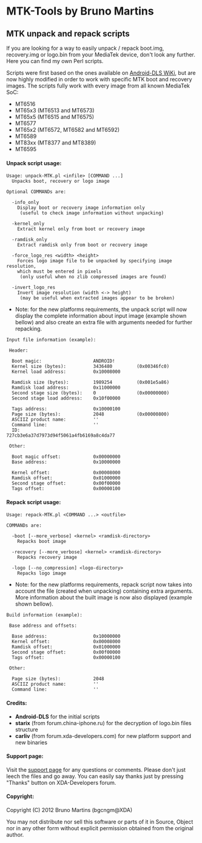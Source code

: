 # MTK-Tools by Bruno Martins
## MTK unpack and repack scripts

If you are looking for a way to easily unpack / repack boot.img, recovery.img or logo.bin from your MediaTek device, don't look any further. Here you can find my own Perl scripts.

Scripts were first based on the ones available on [Android-DLS WiKi](http://android-dls.com/wiki/index.php?title=HOWTO:_Unpack%2C_Edit%2C_and_Re-Pack_Boot_Images), but are now highly modified in order to work with specific MTK boot and recovery images. The scripts fully work with every image from all known MediaTek SoC:
- MT6516
- MT65x3 (MT6513 and MT6573)
- MT65x5 (MT6515 and MT6575)
- MT6577
- MT65x2 (MT6572, MT6582 and MT6592)
- MT6589
- MT83xx (MT8377 and MT8389)
- MT6595

#### Unpack script usage:

	Usage: unpack-MTK.pl <infile> [COMMAND ...]
	  Unpacks boot, recovery or logo image
	
	Optional COMMANDs are:
	
	  -info_only
	    Display boot or recovery image information only
	     (useful to check image information without unpacking)
	
	  -kernel_only
	    Extract kernel only from boot or recovery image
	
	  -ramdisk_only
	    Extract ramdisk only from boot or recovery image
	
	  -force_logo_res <width> <height>
	    Forces logo image file to be unpacked by specifying image resolution,
	    which must be entered in pixels
	     (only useful when no zlib compressed images are found)
	
	  -invert_logo_res
	    Invert image resolution (width <-> height)
	     (may be useful when extracted images appear to be broken)

- Note: for the new platforms requirements, the unpack script will now display the complete information about input image (example shown bellow) and also create an extra file with arguments needed for further repacking.
```
Input file information (example):

 Header:

  Boot magic:                   ANDROID!
  Kernel size (bytes):          3436480         (0x00346fc0)
  Kernel load address:          0x10008000

  Ramdisk size (bytes):         1989254         (0x001e5a86)
  Ramdisk load address:         0x11000000
  Second stage size (bytes):    0               (0x00000000)
  Second stage load address:    0x10f00000

  Tags address:                 0x10000100
  Page size (bytes):            2048            (0x00000800)
  ASCIIZ product name:          ''
  Command line:                 ''
  ID:                           727cb3e6a37d7973d94f5061a4fb6169a8c4da77

 Other:

  Boot magic offset:            0x00000000
  Base address:                 0x10000000

  Kernel offset:                0x00008000
  Ramdisk offset:               0x01000000
  Second stage offset:          0x00f00000
  Tags offset:                  0x00000100
```

#### Repack script usage:

	Usage: repack-MTK.pl <COMMAND ...> <outfile>
	
	COMMANDs are:
	
	  -boot [--more_verbose] <kernel> <ramdisk-directory>
	    Repacks boot image
	
	  -recovery [--more_verbose] <kernel> <ramdisk-directory>
	    Repacks recovery image
	
	  -logo [--no_compression] <logo-directory>
	    Repacks logo image

- Note: for the new platforms requirements, repack script now takes into account the file (created when unpacking) containing extra arguments. More information about the built image is now also displayed (example shown bellow).
```
Build information (example):

 Base address and offsets:

  Base address:                 0x10000000
  Kernel offset:                0x00008000
  Ramdisk offset:               0x01000000
  Second stage offset:          0x00f00000
  Tags offset:                  0x00000100

 Other:

  Page size (bytes):            2048
  ASCIIZ product name:          ''
  Command line:                 ''
```

#### Credits:

- **Android-DLS** for the initial scripts
- **starix** (from forum.china-iphone.ru) for the decryption of logo.bin files structure
- **carliv** (from forum.xda-developers.com) for new platform support and new binaries

#### Support page:

Visit the [support page](http://forum.xda-developers.com/showthread.php?t=1587411) for any questions or comments. Please don't just leech the files and go away. You can easily say thanks just by pressing "Thanks" button on XDA-Developers forum.

#### Copyright:

Copyright (C) 2012 Bruno Martins (bgcngm@XDA)

You may not distribute nor sell this software or parts of it in Source, Object nor in any other form without explicit permission obtained from the original author.
